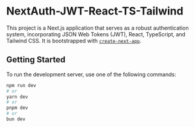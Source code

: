 # NextAuth-JWT-React-TS-Tailwind

This project is a Next.js application that serves as a robust authentication system, incorporating JSON Web Tokens (JWT), React, TypeScript, and Tailwind CSS. It is bootstrapped with [`create-next-app`](https://github.com/vercel/next.js/tree/canary/packages/create-next-app).

## Getting Started

To run the development server, use one of the following commands:

```bash
npm run dev
# or
yarn dev
# or
pnpm dev
# or
bun dev
